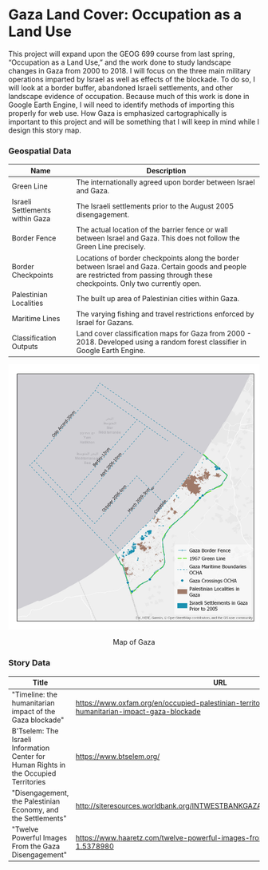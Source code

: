 # Gaza Land Cover: Occupation as a Land Use

This project will expand upon the GEOG 699 course from last spring, “Occupation as a Land Use,” and the work done to study landscape changes in Gaza from 2000 to 2018. I will focus on the three main military operations imparted by Israel as well as effects of the blockade. To do so, I will look at a border buffer, abandoned Israeli settlements, and other landscape evidence of occupation. Because much of this work is done in Google Earth Engine, I will need to identify methods of importing this properly for web use. How Gaza is emphasized cartographically is important to this project and will be something that I will keep in mind while I design this story map.

<h3> Geospatial Data </h3>

Name | Description
------ | ------
Green Line | The internationally agreed upon border between Israel and Gaza.
Israeli Settlements within Gaza | The Israeli settlements prior to the August 2005 disengagement.
Border Fence | The actual location of the barrier fence or wall between Israel and Gaza. This does not follow the Green Line precisely.
Border Checkpoints | Locations of border checkpoints along the border between Israel and Gaza. Certain goods and people are restricted from passing through these checkpoints. Only two currently open.
Palestinian Localities | The built up area of Palestinian cities within Gaza.
Maritime Lines | The varying fishing and travel restrictions enforced by Israel for Gazans.
Classification Outputs | Land cover classification maps for Gaza from 2000 - 2018. Developed using a random forest classifier in Google Earth Engine.

<p align = "center">

![Gaza Map](img/Gaza_Geospatial_Data.png)
</p>

<p style="text-align:center"> Map of Gaza </p>

<h3> Story Data </h3>

Title | URL
----- | ------
"Timeline: the humanitarian impact of the Gaza blockade" | https://www.oxfam.org/en/occupied-palestinian-territory-and-israel/timeline-humanitarian-impact-gaza-blockade
B'Tselem: The Israeli Information Center for Human Rights in the Occupied Territories | https://www.btselem.org/
"Disengagement, the Palestinian Economy, and the Settlements" | http://siteresources.worldbank.org/INTWESTBANKGAZA/Resources/psannexdiseng.pdf
"Twelve Powerful Images From the Gaza Disengagement" | https://www.haaretz.com/twelve-powerful-images-from-the-gaza-disengagement-1.5378980
